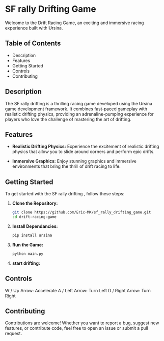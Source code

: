 # SF rally Drifting Game

Welcome to the Drift Racing Game, an exciting and immersive racing experience built with Ursina.

## Table of Contents

- Description
- Features
- Getting Started
- Controls
- Contributing


## Description

The SF rally drifting is a thrilling racing game developed using the Ursina game development framework. It combines fast-paced gameplay with realistic drifting physics, providing an adrenaline-pumping experience for players who love the challenge of mastering the art of drifting.

## Features

- **Realistic Drifting Physics:** Experience the excitement of realistic drifting physics that allow you to slide around corners and perform epic drifts.

- **Immersive Graphics:** Enjoy stunning graphics and immersive environments that bring the thrill of drift racing to life.

## Getting Started

To get started with the SF rally drifting , follow these steps:

1. **Clone the Repository:**
   ```bash
   git clone https://github.com/Eric-MK/sf_rally_drifting_game.git
   cd drift-racing-game
   ```
2. **Install Dependancies:**
   ```bash
   pip install ursina
   ```
3. **Run the Game:**
   ```bash
   python main.py
   ```
4. **start drifting:**

## Controls
W / Up Arrow: Accelerate
A / Left Arrow: Turn Left
D / Right Arrow: Turn Right

## Contributing 
Contributions are welcome! Whether you want to report a bug, suggest new features, or contribute code, feel free to open an issue or submit a pull request.





   


